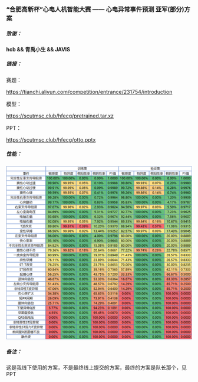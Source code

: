 ### “合肥高新杯”心电人机智能大赛 —— 心电异常事件预测 亚军(部分)方案

##### 致谢：

**hcb && 青禹小生 && JAVIS**

##### 链接：

赛题：

<https://tianchi.aliyun.com/competition/entrance/231754/introduction>

模型：

<https://scutmsc.club/hfecg/pretrained.tar.xz>

PPT：

<https://scutmsc.club/hfecg/otto.pptx>

##### 性能：

![](./perf.png)

##### 备注：

这是我线下使用的方案，不是最终线上提交的方案，最终的方案是队长那个，见PPT
